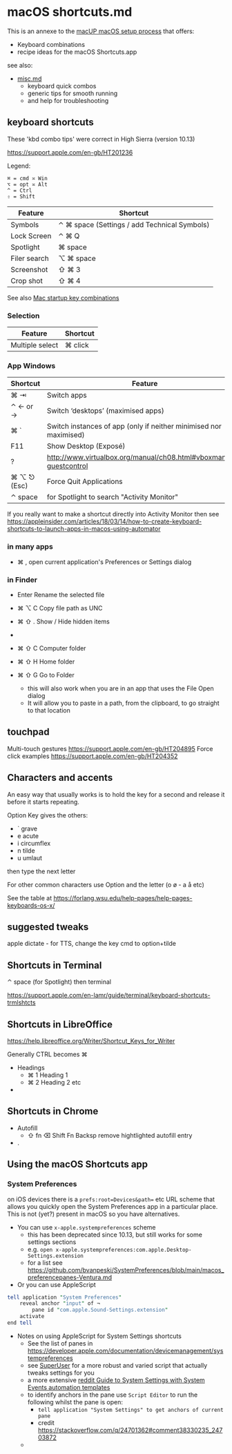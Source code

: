 # macOS shortcuts.md

This is an annexe to the [macUP macOS setup process](https://github.com/artmg/macUP/) that offers: 

* Keyboard combinations
* recipe ideas for the macOS Shortcuts.app

see also:

* [misc.md](misc.md) 
	* keyboard quick combos
	* generic tips for smooth running 
	* and help for troubleshooting


## keyboard shortcuts

These 'kbd combo tips' were correct in High Sierra (version 10.13)

https://support.apple.com/en-gb/HT201236

Legend: 

	⌘ = cmd ≍ Win  
	⌥ = opt ≍ Alt   
	^ = Ctrl  
	⇧ = Shift


| Feature      | Shortcut                                     |
| ------------ | -------------------------------------------- |
| Symbols      | ⌃ ⌘ space	(Settings / add Technical Symbols) |
| Lock Screen  | ⌃ ⌘ Q                                        |
| Spotlight    | ⌘ space                                      |
| Filer search | ⌥ ⌘ space                                    |
| Screenshot   | ⇧ ⌘ 3                                        |
| Crop shot    | ⇧ ⌘ 4                                        |

See also [Mac startup key combinations](https://support.apple.com/en-gb/HT201255)

### Selection

Feature | Shortcut
--- | ---
Multiple select | ⌘ click


### App Windows

| Shortcut       | Feature                                                            |
| -------------- | ------------------------------------------------------------------ |
| ⌘ ⇥            | Switch apps                                                        |
| ⌃ ← or →       | Switch ‘desktops’ (maximised apps)                                 |
| ⌘ `            | Switch instances of app (only if neither minimised nor maximised)  |
| F11            | Show Desktop (Exposé)                                              |
| ?              | http://www.virtualbox.org/manual/ch08.html#vboxmanage-guestcontrol |
| ⌘  ⌥  ⎋  (Esc) | Force Quit Applications                                            |
| ⌃ space        | for Spotlight to search "Activity Monitor"                         |

If you really want to make a shortcut directly into Activity Monitor then see https://appleinsider.com/articles/18/03/14/how-to-create-keyboard-shortcuts-to-launch-apps-in-macos-using-automator

### in many apps

* ⌘ , 		open current application's Preferences or Settings dialog


### in Finder

* Enter	Rename the selected file
* ⌘ ⌥ C	Copy file path as UNC
* ⌘ ⇧ . 	Show / Hide hidden items
* 
* ⌘ ⇧ C	Computer folder
* ⌘ ⇧ H	Home folder

* ⌘ ⇧ G	Go to Folder
	* this will also work when you are in an app that uses the File Open dialog
	* It will allow you to paste in a path, from the clipboard, to go straight to that location

## touchpad

Multi-touch gestures https://support.apple.com/en-gb/HT204895
Force click examples https://support.apple.com/en-gb/HT204352


## Characters and accents

An easy way that usually works is to hold the key for a second and release it before it starts repeating.

Option Key gives the others:

* \` grave
* e acute
* i  circumflex
* n tilde
* u umlaut

then type the next letter

For other common characters use Option and the letter (o ø - a å etc)

See the table at https://forlang.wsu.edu/help-pages/help-pages-keyboards-os-x/


## suggested tweaks

apple dictate - for TTS, change the key cmd to option+tilde


## Shortcuts in Terminal

⌃ space (for Spotlight) then   terminal  

https://support.apple.com/en-lamr/guide/terminal/keyboard-shortcuts-trmlshtcts

## Shortcuts in LibreOffice

https://help.libreoffice.org/Writer/Shortcut_Keys_for_Writer

Generally CTRL becomes ⌘

* Headings
	* ⌘ 1  Heading 1
	* ⌘ 2  Heading 2 etc
* 

## Shortcuts in Chrome

* Autofill
	* ⇧ fn ⌫  Shift Fn Backsp  remove hightlighted autofill entry
* .

## Using the macOS Shortcuts app

### System Preferences

on iOS devices there is a `prefs:root=Devices&path=` etc URL scheme that allows you quickly open the System Preferences app in a particular place. This is not (yet?) present in macOS so you have alternatives.

* You can use `x-apple.systempreferences` scheme
	* this has been deprecated since 10.13, but still works for some settings sections
	* e.g. `open x-apple.systempreferences:com.apple.Desktop-Settings.extension`
	* for a list see https://github.com/bvanpeski/SystemPreferences/blob/main/macos_preferencepanes-Ventura.md
* Or you can use AppleScript

```perl
tell application "System Preferences"
    reveal anchor "input" of ¬
        pane id "com.apple.Sound-Settings.extension"
    activate
end tell
```

* Notes on using AppleScript for System Settings shortcuts
	* See the list of panes in https://developer.apple.com/documentation/devicemanagement/systempreferences
	* see [SuperUser](https://superuser.com/a/1642983) for a more robust and varied script that actually tweaks settings for you
	* a more extensive [reddit Guide to System Settings with System Events automation templates](https://www.reddit.com/r/applescript/comments/118ivys/updateguide_macos_ventura_system_settings_with/)
	* to identify anchors in the pane use `Script Editor` to run the following whilst the pane is open:
		* ` tell application "System Settings" to get anchors of current pane `
		* credit https://stackoverflow.com/q/24701362#comment38330235_24703872
	* 


